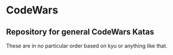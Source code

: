 # CodeWars
## Repository for general CodeWars Katas

These are in no particular order based on kyu or anything like that.
